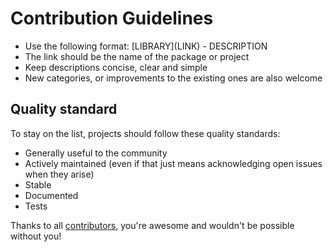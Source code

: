 # Contribution Guidelines

* Use the following format: \[LIBRARY\]\(LINK\) - DESCRIPTION
* The link should be the name of the package or project
* Keep descriptions concise, clear and simple
* New categories, or improvements to the existing ones are also welcome

## Quality standard

To stay on the list, projects should follow these quality standards:

* Generally useful to the community
* Actively maintained (even if that just means acknowledging open issues when they arise)
* Stable
* Documented
* Tests

Thanks to all [contributors](https://github.com/sergey-tihon/awesome-sharepoint/graphs/contributors), you're awesome and wouldn't be possible without you!
